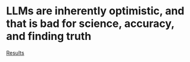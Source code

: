 # LLMs are inherently optimistic, and that is bad for science, accuracy, and finding truth


[Results](https://docs.google.com/spreadsheets/d/10W9M6VTADOoPW1CZvVD3_t0LDhWcSemnV5aX85doZo0/edit?gid=1892055133#gid=1892055133)
